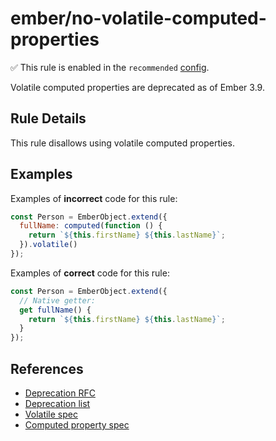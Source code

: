 # ember/no-volatile-computed-properties

✅ This rule is enabled in the `recommended` [config](https://github.com/ember-cli/eslint-plugin-ember#-configurations).

<!-- end auto-generated rule header -->

Volatile computed properties are deprecated as of Ember 3.9.

## Rule Details

This rule disallows using volatile computed properties.

## Examples

Examples of **incorrect** code for this rule:

```js
const Person = EmberObject.extend({
  fullName: computed(function () {
    return `${this.firstName} ${this.lastName}`;
  }).volatile()
});
```

Examples of **correct** code for this rule:

```js
const Person = EmberObject.extend({
  // Native getter:
  get fullName() {
    return `${this.firstName} ${this.lastName}`;
  }
});
```

## References

- [Deprecation RFC](https://github.com/emberjs/rfcs/blob/master/text/0370-deprecate-computed-volatile.md)
- [Deprecation list](https://deprecations.emberjs.com/v3.x/#toc_computed-property-volatile)
- [Volatile spec](https://api.emberjs.com/ember/release/classes/ComputedProperty/methods/volatile?anchor=volatile)
- [Computed property spec](https://api.emberjs.com/ember/release/classes/ComputedProperty)
